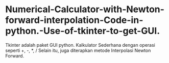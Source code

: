 # Numerical-Calculator-with-Newton-forward-interpolation-Code-in-python.-Use-of-tkinter-to-get-GUI.
Tkinter adalah paket GUI python.  Kalkulator Sederhana dengan operasi seperti +, -, *, /  Selain itu, juga diterapkan metode Interpolasi Newton Forward.
